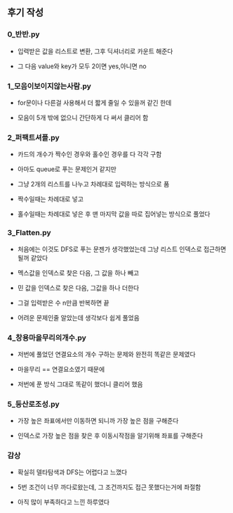## 후기 작성

### 0_반반.py

- 입력받은 값을 리스트로 변환, 그후 딕셔너리로 카운트 해준다

- 그 다음 value와 key가 모두 2이면 yes,아니면 no

### 1_모음이보이지않는사람.py

- for문이나 다른걸 사용해서 더 짧게 줄일 수 있을꺼 같긴 한데

- 모음이 5개 밖에 없으니 간단하게 다 써서 클리어 함

### 2_퍼팩트셔플.py

- 카드의 개수가 짝수인 경우와 홀수인 경우를 다 각각 구함

- 아마도 queue로 푸는 문제인거 같지만

- 그냥 2개의 리스트를 나누고 차례대로 입력하는 방식으로 품

- 짝수일때는 차례대로 넣고

- 홀수일때는 차례대로 넣은 후 맨 마지막 값을 따로 집어넣는 방식으로 풀었다

### 3_Flatten.py

- 처음에는 이것도 DFS로 푸는 문젠가 생각했었는데 그냥 리스트 인덱스로 접근하면 될꺼 같았다

- 멕스값을 인덱스로 찾은 다음, 그 값을 하나 빼고

- 민 값을 인덱스로 찾은 다음, 그값을 하나 더한다

- 그걸 입력받은 수 n만큼 반복하면 끝

- 어려운 문제인줄 알았는데 생각보다 쉽게 풀었음

### 4_창용마을무리의개수.py

- 저번에 풀었던 연결요소의 개수 구하는 문제와 완전히 똑같은 문제였다

- 마을무리 == 연결요소였기 때문에

- 저번에 푼 방식 그대로 똑같이 했더니 클리어 했음

### 5_등산로조성.py

- 가장 높은 좌표에서만 이동하면 되니까 가장 높은 점을 구해준다

- 인덱스로 가장 높은 점을 찾은 후 이동시작점을 알기위해 좌표를 구해준다

### 감상

- 확실히 델타탐색과 DFS는 어렵다고 느꼈다

- 5번 조건이 너무 까다로왔는데, 그 조건까지도 접근 못했다는거에 좌절함

- 아직 많이 부족하다고 느낀 하루였다